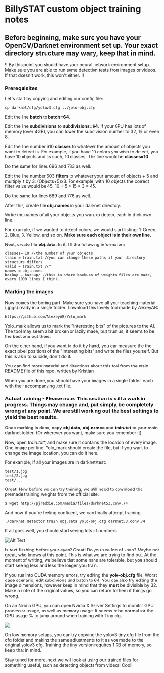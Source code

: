 # BillySTAT custom object training notes

## Before beginning, make sure you have your OpenCV/Darknet environment set up. Your exact directory structure may wary, keep that in mind.

!! By this point you should have your neural network environment setup. Make sure you are able to run some detection tests from images or videos. If that doesn't work, this won't either. !!

### Prerequisites

Let's start by copying and editing our config file:
	
	cp darknet/cfg/yolov3.cfg ../yolo-obj.cfg

Edit the line **batch** to **batch=64**.

Edit the line **subdivisions** to **subdivisions=64**. If your GPU has lots of memory (over 4GB), you can lower the subdivision number to 32, 16 or even 8. 

Edit the line number 610 **classes** to whatever the amount of objects you want to detect is. For example, if you have 10 colors you wish to detect, you have 10 objects and as such, 10 classes. The line would be **classes=10**

Do the same for lines 696 and 783 as well.

Edit the line number 603 **filters** to whatever your amount of objects + 5 and multiply it by 3. (Objects+5)x3. For example, with 10 objects the correct filter value would be 45. 10 + 5 = 15 * 3 = 45.

Do the same for lines 689 and 776 as well.

After this, create file **obj.names** in your darknet directory.

Write the names of all your objects you want to detect, each in their own line.

For example, if we wanted to detect colors, we would start listing: 1. Green, 2. Blue, 3. Yellow, and so on. **Make sure each object is in their own line.**

Next, create file **obj.data**. In it, fill the following information:

	classes= 10 //the number of your objects
	train = train.txt //you can change these paths if your directory structure differs
	valid = train.txt //^
	names = obj.names
	backup = backup/ //this is where backups of weights files are made, every 1000 lines I think.


### Marking the images

Now comes the boring part. Make sure you have all your teaching material (.jpgs) ready in a single folder. Download this lovely tool made by AlexeyAB:

	https://github.com/AlexeyAB/Yolo_mark

Yolo_mark allows us to mark the "interesting bits" of the pictures to the AI. The tool may seem a bit broken or lazily made, but trust us, it seems to be the best one out there.

On the other hand, if you want to do it by hand, you can measure the the exact pixel positions of the "interesting bits" and write the files yourself. But this is akin to suicide, don't do it.

You can find more material and directions about this tool from the main README file of this repo, written by Kristian. 

When you are done, you should have your images in a single folder, each with their accompanying .txt file. 

### Actual training - Please note: This section is still a work in progress. Things may change and, put simply, be completely wrong at any point. We are still working out the best settings to yield the best results. 

Once marking is done, copy **obj.data**, **obj.names** and **train.txt** to your main darknet folder. (Or wherever you want, make sure you remember it)

Now, open *train.txt**, and make sure it contains the location of every image. One image per line. Yolo_mark should create the file, but if you want to change the image location, you can do it here.

For example, if all your images are in darknet/test:

	test/1.jpg
	test/2.jpg
	test/...

Great! Now before we can try training, we still need to download the premade training weights from the official site:

	$ wget http://pjreddie.com/media/files/darknet53.conv.74

And now, if you're feeling confident, we can finally attempt training:

	./darknet detector train obj.data yolo-obj.cfg darknet53.conv.74

If all goes well, you should start seeing lots of numbers:

![Alt Text](https://i.imgur.com/k3sXNi0.gif)

Is text flashing before your eyes? Great! Do you see lots of -nan? Maybe not great, who knows at this point. This is what we are trying to find out. At the moment of writing, we  believe that some nans are tolerable, but you should start seeing less and less the longer you train.

If you run into CUDA memory errors, try editing the **yolo-obj.cfg** file. Worst case scenario, edit subdivions and batch to 64. You can also try editing the image dimensions, however keep in mind that they **must** be divisible by 32. Make a note of the original values, so you can return to them if things go wrong.

On an Nvidia GPU, you can open Nvidia X Server Settings to monitor GPU processor usage, as well as memory usage. It seems to be normal for the GPU usage % to jump around when training with Tiny cfg.

![](https://i.imgur.com/CCGCfWr.png)

On low memory setups, you can try copying the yolov3-tiny.cfg file from the cfg folder and making the same adjustments to it as you made to the original yolov3 cfg. Training the tiny version requires 1 GB of memory, so keep that in mind. 

Stay tuned for more, next we will look at using our trained files for something useful, such as detecting objects from videos! Cool!

